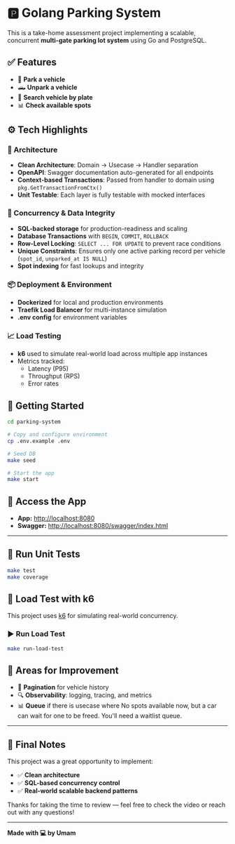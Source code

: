 # 🅿️ Golang Parking System

This is a take-home assessment project implementing a scalable, concurrent **multi-gate parking lot system** using Go and PostgreSQL.

## ✅ Features

- 🚗 **Park a vehicle**
- 🛻 **Unpark a vehicle**
- 📍 **Search vehicle by plate**
- 📊 **Check available spots**

## ⚙️ Tech Highlights

### 🧱 Architecture

- **Clean Architecture**: Domain → Usecase → Handler separation
- **OpenAPI**: Swagger documentation auto-generated for all endpoints
- **Context-based Transactions**: Passed from handler to domain using `pkg.GetTransactionFromCtx()`
- **Unit Testable**: Each layer is fully testable with mocked interfaces

### 🔐 Concurrency & Data Integrity

- **SQL-backed storage** for production-readiness and scaling
- **Database Transactions** with `BEGIN`, `COMMIT`, `ROLLBACK`
- **Row-Level Locking**: `SELECT ... FOR UPDATE` to prevent race conditions
- **Unique Constraints**: Ensures only one active parking record per vehicle (`spot_id`, `unparked_at IS NULL`)
- **Spot indexing** for fast lookups and integrity

### 📦 Deployment & Environment

- **Dockerized** for local and production environments
- **Traefik Load Balancer** for multi-instance simulation
- **.env config** for environment variables

### 📈 Load Testing

- **k6** used to simulate real-world load across multiple app instances
- Metrics tracked:
  - Latency (P95)
  - Throughput (RPS)
  - Error rates

## 🚀 Getting Started

```bash
cd parking-system

# Copy and configure environment
cp .env.example .env

# Seed DB
make seed

# Start the app
make start
```

## 🔗 Access the App

- **App:** [http://localhost:8080](http://localhost:8080)
- **Swagger:** [http://localhost:8080/swagger/index.html](http://localhost:8080/swagger/index.html)

---

## 🧪 Run Unit Tests

```bash
make test
make coverage
```

## 🔬 Load Test with k6

This project uses [k6](https://k6.io/docs/getting-started/installation/) for simulating real-world concurrency.

### ▶️ Run Load Test

```bash
make run-load-test
```

## 🧩 Areas for Improvement

- 🔄 **Pagination** for vehicle history
- 🔍 **Observability**: logging, tracing, and metrics
- 📊 **Queue** if there is usecase where No spots available now, but a car can wait for one to be freed. You'll need a waitlist queue.

---

## 🙏 Final Notes

This project was a great opportunity to implement:

- ✅ **Clean architecture**
- ✅ **SQL-based concurrency control**
- ✅ **Real-world scalable backend patterns**

Thanks for taking the time to review — feel free to check the video or reach out with any questions!

---

**Made with 💻 by Umam**

